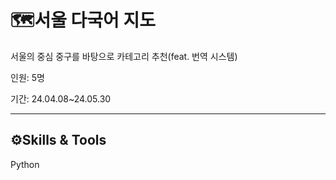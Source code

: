 <h1>🗺️서울 다국어 지도</h1>

서울의 중심 중구를 바탕으로 카테고리 추천(feat. 번역 시스템)

인원: 5명

기간: 24.04.08~24.05.30

<hr></hr>

<h2>⚙️Skills & Tools</h2>
Python


